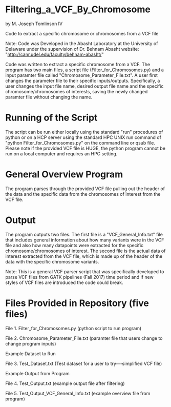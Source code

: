 # Filtering_a_VCF_By_Chromosome 

by M. Joseph Tomlinson IV

Code to extract a specific chromosome or chromosomes from a VCF file

Note: Code was Developed in the Abasht Laboratory at the University of Delaware under the supervision of Dr. Behnam Abasht
website: "http://canr.udel.edu/faculty/behnam-abasht/"

Code was written to extract a specific chromosome from a VCF. The program has two main files, a script file (Filter_for_Chromosomes.py)
and a input paramter file called "Chromosome_Parameter_File.txt". A user first changes the parameter file to their specific inputs/outputs.
Specifically, a user changes the input file name, desired output file name and the
specific chromosome/chromosomes of interests, saving the newly changed paramter file without changing the name.

# Running of the Script
The script can be run either locally using the standard "run" procedures of python
or on a HCP server using the standard HPC UNIX run command of "python Filter_for_Chromosomes.py"
on the command line or qsub file. Please note if the provided VCF file is HUGE, the python program cannot be run
on a local computer and requires an HPC setting.  

# General Overview Program
The program parses through the provided VCF file pulling out the header of the data and the specific data from
the chromosomes of interest from the VCF file.

# Output
The program outputs two files. The first file is a "VCF_General_Info.txt" file that includes general information
about how many variants were in the VCF file and also how many datapoints were extracted for the specific chromosome/chromosomes
of interest. The second file is the actual data of interest extracted from the VCF file, which is made up of the header of the
data with the specific chromosome variants.

Note: This is a general VCF parser script that was specifically developed to parse VCF files from GATK pipelines (Fall 2017)
time period and if new styles of VCF files are introduced the code could break. 

# Files Provided in Repository (five files)
File 1. Filter_for_Chromosomes.py (python script to run program)

File 2. Chromosome_Parameter_File.txt (paramter file that users change to change program inputs)

Example Dataset to Run

File 3. Test_Dataset.txt (Test dataset for a user to try---simplified VCF file)

Example Output from Program

File 4.  Test_Output.txt (example output file after filtering)

File 5. Test_Output_VCF_General_Info.txt (example overview file from program)
